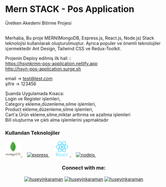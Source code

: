 # Mern STACK - Pos Application
Üretken Akedemi Bitirme Projesi

<br/>
Merhaba, Bu proje MERN(MongoDB, Express.js, React.js, Node.js) Stack teknolojisi kullanılarak oluşturulmuştur. 
Ayrıca populer ve önemli teknolojiler içermektedir Ant Design, Tailwind CSS ve Redux-Toolkit.
<br/>

Projenin Deploy edilmiş ilk hali :: <br/>
https://hsynkrmn-pos-application.netlify.app <br/>
http://hsyn-pos-application.surge.sh <br/>


email -> test@test.com <br/>
şifre -> 123456 <br/>

Şuanda  Uygulamada Kısaca: <br/>
Login ve Register işlemleri, <br/>
Category ekleme,düzenleme,silme işlemleri,  <br/>
Product ekleme,düzenleme,silme  işlemleri, <br/>
Cart'a Ürün ekleme,silme,miktar arttırma ve azaltma  işlemleri<br/>
Bill oluşturma ve çıktı alma  işlemlerini yapmaktadır<br/>


<h3 align="left">Kullanılan Teknolojiler</h3>
<p align="left"> 
    <a href="https://www.mongodb.com/" target="_blank" rel="noreferrer"> <img src="https://raw.githubusercontent.com/devicons/devicon/master/icons/mongodb/mongodb-original-wordmark.svg" alt="mongodb" width="50" height="50"/> </a> &nbsp;&nbsp;&nbsp;
<a href="" target="_blank" rel="noreferrer"> <img src="https://w7.pngwing.com/pngs/925/447/png-transparent-express-js-node-js-javascript-mongodb-node-js-text-trademark-logo.png" alt="express" width="50" height="50"/> </a> &nbsp;&nbsp;&nbsp;
 <a href="https://reactjs.org/" target="_blank" rel="noreferrer"> <img src="https://raw.githubusercontent.com/devicons/devicon/master/icons/react/react-original-wordmark.svg" alt="react" width="50" height="50"/> </a> &nbsp;&nbsp;&nbsp;
<a href="https://nodejs.org/en" target="_blank" rel="noreferrer"> <img src="https://www.svgrepo.com/show/303360/nodejs-logo.svg" alt="nodejs" width="50" height="50"/> </a> &nbsp;&nbsp;&nbsp;
 </p>
 
 
 <h3 align="center">Connect with me:</h3>
<p align="center">
<a href="https://linkedin.com/in/huseyinkaraman" target="blank"><img align="center" src="https://raw.githubusercontent.com/rahuldkjain/github-profile-readme-generator/master/src/images/icons/Social/linked-in-alt.svg" alt="huseyinkaraman" height="30" width="40" /></a>
<a href="https://codesandbox.com/huseyinkaraman" target="blank"><img align="center" src="https://raw.githubusercontent.com/rahuldkjain/github-profile-readme-generator/master/src/images/icons/Social/codesandbox.svg" alt="huseyinkaraman" height="30" width="40" /></a>
<a href="https://www.hackerrank.com/huseyinkaraman" target="blank"><img align="center" src="https://raw.githubusercontent.com/rahuldkjain/github-profile-readme-generator/master/src/images/icons/Social/hackerrank.svg" alt="huseyinkaraman" height="30" width="40" /></a>
</p>
